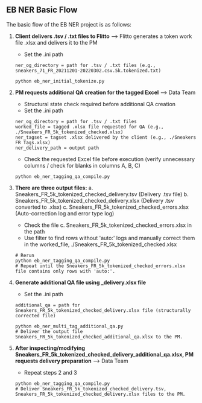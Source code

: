 ## EB NER Basic Flow
The basic flow of the EB NER project is as follows:

1. **Client delivers .tsv / .txt files to Flitto** --> Flitto generates a token work file .xlsx and delivers it to the PM
    - Set the .ini path
    ```
    ner_og_directory = path for .tsv / .txt files (e.g., sneakers_71_FR_20211201-20220302.csv.5k.tokenized.txt)
    ```
    ```
    python eb_ner_initial_tokenize.py
    ```

2. **PM requests additional QA creation for the tagged Excel** --> Data Team
    - Structural state check required before additional QA creation
    - Set the .ini path
    ```
    ner_og_directory = path for .tsv / .txt files
    worked_file = tagged .xlsx file requested for QA (e.g., ./Sneakers_FR_5k_tokenized_checked.xlsx)
    ner_tagset = tagset .xlsx delivered by the client (e.g., ./Sneakers FR Tags.xlsx)
    ner_delivery_path = output path
    ```
    - Check the requested Excel file before execution (verify unnecessary columns / check for blanks in columns A, B, C)
    ```
    python eb_ner_tagging_qa_compile.py
    ```

3. **There are three output files:**
    a. Sneakers_FR_5k_tokenized_checked_delivery.tsv (Delivery .tsv file)
    b. Sneakers_FR_5k_tokenized_checked_delivery.xlsx (Delivery .tsv converted to .xlsx)
    c. Sneakers_FR_5k_tokenized_checked_errors.xlsx (Auto-correction log and error type log)
    
    - Check the file c. Sneakers_FR_5k_tokenized_checked_errors.xlsx in the path
    - Use filter to find rows without 'auto:' logs and manually correct them in the worked_file, ./Sneakers_FR_5k_tokenized_checked.xlsx
    ```
    # Rerun
    python eb_ner_tagging_qa_compile.py
    # Repeat until the Sneakers_FR_5k_tokenized_checked_errors.xlsx file contains only rows with 'auto:'.
    ```

4. **Generate additional QA file using _delivery.xlsx file**
    - Set the .ini path
    ```
    additional_qa = path for Sneakers_FR_5k_tokenized_checked_delivery.xlsx file (structurally corrected file)
    ```
    ```
    python eb_ner_multi_tag_additional_qa.py
    # Deliver the output file Sneakers_FR_5k_tokenized_checked_additional_qa.xlsx to the PM.
    ```

5. **After inspecting/modifying Sneakers_FR_5k_tokenized_checked_delivery_additional_qa.xlsx, PM requests delivery preparation** --> Data Team
    - Repeat steps 2 and 3
    ```
    python eb_ner_tagging_qa_compile.py
    # Deliver Sneakers_FR_5k_tokenized_checked_delivery.tsv, Sneakers_FR_5k_tokenized_checked_delivery.xlsx files to the PM.
    ```
